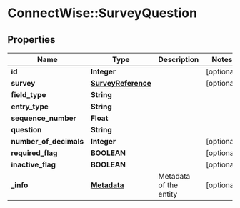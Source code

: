 # ConnectWise::SurveyQuestion

## Properties
Name | Type | Description | Notes
------------ | ------------- | ------------- | -------------
**id** | **Integer** |  | [optional] 
**survey** | [**SurveyReference**](SurveyReference.md) |  | [optional] 
**field_type** | **String** |  | 
**entry_type** | **String** |  | 
**sequence_number** | **Float** |  | 
**question** | **String** |  | 
**number_of_decimals** | **Integer** |  | [optional] 
**required_flag** | **BOOLEAN** |  | [optional] 
**inactive_flag** | **BOOLEAN** |  | [optional] 
**_info** | [**Metadata**](Metadata.md) | Metadata of the entity | [optional] 


